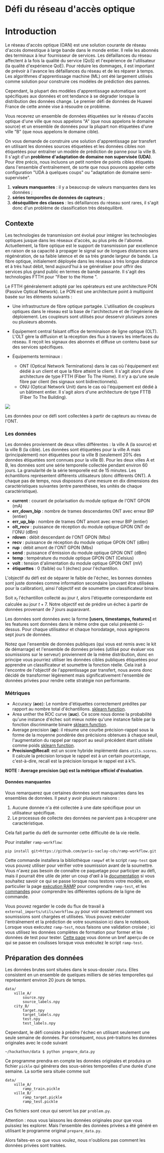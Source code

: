 # Défi du réseau d'accès optique

# Introduction

Le réseau d'accès optique (OAN) est une solution courante de réseau d'accès domestique à large bande dans le monde entier. Il relie les abonnés des terminaux à leur fournisseur de services. Les défaillances du réseau affectent à la fois la qualité du service (QoS) et l'expérience de l'utilisateur (la qualité d'expérience QoE). Pour réduire les dommages, il est important de prévoir à l'avance les défaillances du réseau et de les réparer à temps. Les algorithmes d'apprentissage machine (ML) ont été largement utilisés comme solution pour construire ces modèles de prédiction des pannes. 

Cependant, la plupart des modèles d'apprentissage automatique sont spécifiques aux données et ont tendance à se dégrader lorsque la distribution des données change. Le premier défi de données de Huawei France de cette année vise à résoudre ce problème. 

Vous recevrez un ensemble de données étiquetées sur le réseau d'accès optique d'une ville que nous appelons "A" (que nous appelons le domaine source) et un ensemble de données pour la plupart non étiquetées d'une ville "B" (que nous appelons le domaine cible).

On vous demande de construire une solution d'apprentissage par transfert en utilisant les données sources étiquetées et les données cibles non étiquetées pour entraîner un modèle de prédiction de panne pour la ville B. Il s'agit d'un **problème d'adaptation de domaine non supervisée (UDA)**. Pour être précis, nous incluons un petit nombre de points cibles étiquetés dans l'ensemble d'entraînement, de sorte que nous pouvons appeler cette configuration "UDA à quelques coups" ou "adaptation de domaine semi-supervisée".


1. **valeurs manquantes** : il y a beaucoup de valeurs manquantes dans les données ;
2. **séries temporelles de données de capteurs** ;
3. **déséquilibre des classes** : les défaillances du réseau sont rares, il s'agit donc d'un problème de classification très déséquilibré. 


## Contexte

Les technologies de transmission ont évolué pour intégrer les technologies optiques jusque dans les réseaux d'accès, au plus près de l'abonné. Actuellement, la fibre optique est le support de transmission par excellence en raison de sa capacité à propager le signal sur de longues distances sans régénération, de sa faible latence et de sa très grande largeur de bande. La fibre optique, initialement déployée dans les réseaux à très longue distance et à très haut débit, tend aujourd'hui à se généraliser pour offrir des services plus grand public en termes de bande passante. Il s'agit des technologies FTTH pour "Fiber to the Home ".

Le FTTH généralement adopté par les opérateurs est une architecture PON (Passive Optical Network). Le PON est une architecture point à multipoint basée sur les éléments suivants :
- Une infrastructure de fibre optique partagée. L'utilisation de coupleurs optiques dans le réseau est la base de l'architecture et de l'ingénierie de déploiement. Les coupleurs sont utilisés pour desservir plusieurs zones ou plusieurs abonnés.


- Equipement central faisant office de terminaison de ligne optique (OLT). L'OLT gère la diffusion et la réception des flux à travers les interfaces du réseau. Il reçoit les signaux des abonnés et diffuse un contenu basé sur des services spécifiques. 


- Équipements terminaux :
    - ONT (Optical Network Terminations) dans le cas où l'équipement est dédié à un client et que la fibre atteint le client. Il s'agit alors d'une architecture de type FTTH (Fiber To The Home). Il n'y a qu'une seule fibre par client (les signaux sont bidirectionnels).
    - ONU (Optical Network Unit) dans le cas où l'équipement est dédié à un bâtiment entier. Il s'agit alors d'une architecture de type FTTB (Fiber To The Building).

<img src="https://image.makewebeasy.net/makeweb/0/p4Ky6EVg4/optical%20fiber-knowledge/Apps_FTTx_Fig3.png">

Les données pour ce défi sont collectées à partir de capteurs au niveau de l'ONT.

### Les données

Les données proviennent de deux villes différentes : la ville A (la source) et la ville B (la cible). Les données sont étiquetées pour la ville A mais (principalement) non étiquetées pour la ville B (seulement 20% des données étiquetées sont connues pour la ville B). Pour les deux villes A et B, les données sont une série temporelle collectée pendant environ 60 jours. La granularité de la série temporelle est de 15 minutes. Les échantillons représentent différents utilisateurs (donc différents ONT). A chaque pas de temps, nous disposons d'une mesure en dix dimensions des caractéristiques suivantes (entre parenthèses, les unités de chaque caractéristique).

- **current** : courant de polarisation du module optique de l'ONT GPON (mA)
- **err_down_bip** : nombre de trames descendantes ONT avec erreur BIP (entier)
- **err_up_bip** : nombre de trames ONT amont avec erreur BIP (entier)
- **olt_recv** : puissance de réception du module optique GPON ONT de l'ONU (dBm)
- **rdown** : débit descendant de l'ONT GPON (Mbs)
- **recv** : puissance de réception du module optique GPON ONT (dBm)
- **rup** : débit amont de l'ONT GPON (Mbs)
- **send** : puissance d'émission du module optique GPON ONT (dBm)
- **temp** : température du module optique GPON ONT (Celsius)
- **volt** : tension d'alimentation du module optique GPON ONT (mV)
- **étiquettes** : 0 (faible) ou 1 (échec) pour l'échantillon. 

L'objectif du défi est de séparer le faible de l'échec, les bonnes données sont juste données comme information secondaire (pouvant être utilisées pour la calibration), ainsi l'objectif est de soumettre un classificateur binaire.

Soit $x_t$ l'échantillon collecté au jour $t$, alors l'étiquette correspondante est calculée au jour $t+7$. Notre objectif est de prédire un échec à partir de données provenant de 7 jours auparavant.


Les données sont données avec la forme **[users, timestamps, features]** et les features sont données dans le même ordre que celui présenté ci-dessus. Pour chaque utilisateur et chaque horodatage, nous agrégeons sept jours de données.

Notez que l'ensemble de données publiques (qui vous est remis avec le kit de démarrage) et l'ensemble de données privées (utilisé pour évaluer vos soumissions sur le serveur) proviennent de la même distribution, donc en principe vous pourriez utiliser les données cibles publiques étiquetées pour apprendre un classificateur et soumettre la fonction réelle. Cela irait à l'encontre de l'objectif de l'apprentissage par transfert, nous avons donc décidé de transformer légèrement mais significativement l'ensemble de données privées pour rendre cette stratégie non performante.

### Métriques

- Accuracy (**acc**): Le nombre d'étiquettes correctement prédites par rapport au nombre total d'échantillons.  [sklearn function](https://scikit-learn.org/stable/modules/generated/sklearn.metrics.accuracy_score.html#sklearn.metrics.accuracy_score). 
- Area unther the ROC curve (**auc**). Ce score nous donne la probabilité qu'une instance d'échec soit mieux notée qu'une instance faible par la fonction discriminante binaire [sklearn function](https://scikit-learn.org/stable/modules/generated/sklearn.metrics.roc_auc_score.html).
- Average precision (**ap**): il résume une courbe précision-rappel sous la forme de la moyenne pondérée des précisions obtenues à chaque seuil, l'augmentation du rappel par rapport au seuil précédent étant utilisée comme poids [sklearn function](https://scikit-learn.org/stable/modules/generated/sklearn.metrics.average_precision_score.html#sklearn.metrics.average_precision_score).
- **Precision@Recall**: est un score hybride implémenté dans `utils.scores`. Il calcule la précision lorsque le rappel est à un certain pourcentage, c'est-à-dire, recall est la précision lorsque le rappel est à k%.

**NOTE : Average precision (ap) est la métrique officiel d'évaluation**.


#### Données manquantes

Vous remarquerez que certaines données sont manquantes dans les ensembles de données. Il peut y avoir plusieurs raisons :

1. Aucune donnée n'a été collectée à une date spécifique pour un utilisateur spécifique.
2. Le processus de collecte des données ne parvient pas à récupérer une caractéristique.

Cela fait partie du défi de surmonter cette difficulté de la vie réelle.

Pour installer `ramp-workflow`:
```
pip install git+https://github.com/paris-saclay-cds/ramp-workflow.git
```

Cette commande installera la bibliothèque `rampwf` et le script `ramp-test` que vous pouvez utiliser pour vérifier votre soumission avant de la soumettre. Vous n'avez pas besoin de connaître ce paquetage pour participer au défi, mais il pourrait être utile de jeter un coup d'œil à la [documentation](https://paris-saclay-cds.github.io/ramp-docs/ramp-workflow/advanced/index.html) si vous souhaitez savoir ce qui se passe lorsque nous testons votre modèle, en particulier la page [exécution RAMP](https://paris-saclay-cds.github.io/ramp-docs/ramp-workflow/advanced/scoring.html) pour comprendre `ramp-test`, et les [commandes](https://paris-saclay-cds.github.io/ramp-docs/ramp-workflow/advanced/command_line.html) pour comprendre les différentes options de la ligne de commande. 


Vous pouvez regarder le code du flux de travail à `external_imports/utils/workflow.py` pour voir exactement comment vos soumissions sont chargées et utilisées. Vous pouvez exécuter l'entraînement et la prédiction de votre soumission ici dans le notebook. Lorsque vous exécutez `ramp-test`, nous faisons une validation croisée ; ici vous utilisez les données complètes de formation pour former et les données de test pour tester. [Cette page](https://paris-saclay-cds.github.io/ramp-docs/ramp-workflow/advanced/scoring.html) vous donne un bref aperçu de ce qui se passe en coulisses lorsque vous exécutez le script `ramp-test`.

## Préparation des données

Les données brutes sont situées dans le sous-dossier `/data`. Elles consistent en un ensemble de quelques milliers de séries temporelles qui représentent environ 20 jours de temps.

```
data/
    ville_A/
        source.npy
        source_labels.npy
    city_B/
        target.npy
        target_labels.npy
        test.npy
        test_labels.npy
```

Cependant, le défi consiste à prédire l'échec en utilisant seulement une seule semaine de données.
Par conséquent, nous pré-traitons les données originales avec le code suivant

```
~/hackathon/data $ python prepare_data.py
```
Ce programme prendra en compte les données originales et produira un fichier `pickle` qui générera des sous-séries temporelles d'une durée d'une semaine.
La sortie sera située comme suit
```
data/
    ville_A/
        ramp_train.pickle
    ville_B/
        ramp_target.pickle
        ramp_test.pickle
```
Ces fichiers sont ceux qui seront lus par `problem.py`.

Attention : nous vous laissons les données originales pour que vous puissiez les explorer. Mais l'ensemble des données privées a été généré en utilisant le programme original `prepare_data.py`.

Alors faites-en ce que vous voulez, nous n'oublions pas comment les données privées sont traitées.